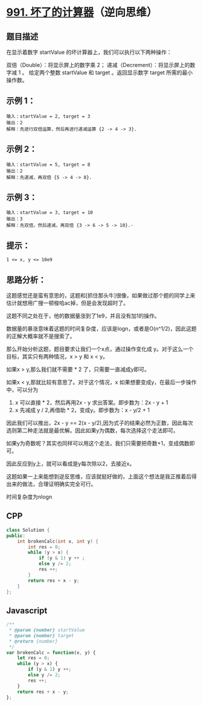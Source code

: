 # [991. 坏了的计算器](https://leetcode.cn/problems/broken-calculator/)（逆向思维）

## 题目描述

在显示着数字 startValue 的坏计算器上，我们可以执行以下两种操作：

双倍（Double）：将显示屏上的数字乘 2；
递减（Decrement）：将显示屏上的数字减 1 。
给定两个整数 startValue 和 target 。返回显示数字 target 所需的最小操作数。

## 示例 1：
```
输入：startValue = 2, target = 3
输出：2
解释：先进行双倍运算，然后再进行递减运算 {2 -> 4 -> 3}.
```

## 示例 2：
```
输入：startValue = 5, target = 8
输出：2
解释：先递减，再双倍 {5 -> 4 -> 8}.
```

## 示例 3：
```
输入：startValue = 3, target = 10
输出：3
解释：先双倍，然后递减，再双倍 {3 -> 6 -> 5 -> 10}.·
```

## 提示：
```
1 <= x, y <= 10e9
```

## 思路分析：
这题感觉还是蛮有意思的，这题和[抓住那头牛]很像，如果做过那个题的同学上来估计就想用广搜一顿梭哈ac掉，但是会发现超时了。

这题不同之处在于，他的数据量涨到了1e9，并且没有加1的操作。

数据量的暴涨意味着这题的时间复杂度，应该是logn，或者是O(n^1/2)，因此这题的正解大概率就不是搜索了。

那么开始分析这题，题目要求让我们一个x点，通过操作变化成 y。对于这么一个目标，其实只有两种情况，x > y 和 x < y。

如果x > y,那么我们就不需要 * 2 了，只需要一直减成y即可。

如果x < y,那就比较有意思了。对于这个情况，x 如果想要变成y，在最后一步操作中，可以分为
1. x 可以直接 * 2，然后再用2x - y 求出答案。即步数为：2x - y + 1
2. x 先减成 y / 2,再借助 * 2，变成y。即步数为：x - y/2 + 1

因此我们可以推出，2x - y == 2(x - y/2),因为式子的结果必然为正数，因此每次选则第二种走法就是最优解。因此如果y为偶数，每次选择这个走法即可。

如果y为奇数呢？其实也同样可以用这个走法，我们只需要把奇数+1，变成偶数即可。

因此反应到y上，就可以看成是y每次除以2，去接近x。

这题如果一上来能想到逆反思维，应该就挺好做的，上面这个想法是我正推着后得出来的做法，合理证明确实完全可行。

时间复杂度为nlogn

## CPP
```cpp
class Solution {
public:
    int brokenCalc(int x, int y) {
        int res = 0;
        while (y > x) {
            if (y & 1) y ++ ;
            else y /= 2;
            res ++;
        }
        return res + x - y;
    }
};
```

## Javascript
```Javascript
/**
 * @param {number} startValue
 * @param {number} target
 * @return {number}
 */
var brokenCalc = function(x, y) {
    let res = 0;
    while (y > x) {
        if (y & 1) y ++;
        else y /= 2;
        res ++;
    }
    return res + x - y;
};
```


